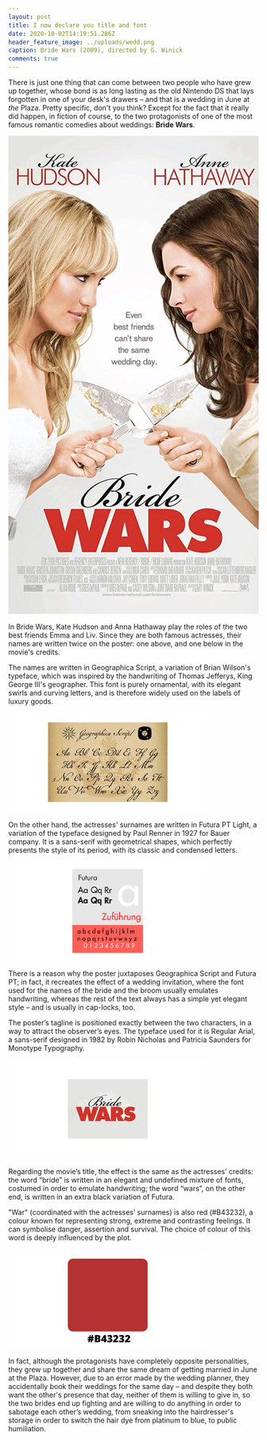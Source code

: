 ```yaml
---
layout: post
title: I now declare you title and font
date: 2020-10-02T14:19:51.286Z
header_feature_image: ../uploads/wedd.png
caption: Bride Wars (2009), directed by G. Winick
comments: true
---
```

There is just one thing that can come between two people who have grew up together, whose bond is as long lasting as the old Nintendo DS that lays forgotten in one of your desk's drawers – and that is a wedding in June at *the* Plaza. Pretty specific, don't you think? Except for the fact that it really did happen, in fiction of course, to the two protagonists of one of the most famous romantic comedies about weddings: **Bride Wars**.

![This movie's poster [credit: IMDb]](../uploads/mv5bmtuyntg2otuwn15bml5banbnxkftztgwnzezmzg5mti-._v1_uy1200_cr90-0-630-1200_al_.jpg)

In Bride Wars, Kate Hudson and Anna Hathaway play the roles of the two best friends Emma and Liv. Since they are both famous actresses, their names are written twice on the poster: one above, and one below in the movie's credits.

The names are written in Geographica Script, a variation of Brian Wilson's typeface, which was inspired by the handwriting of Thomas Jefferys, King George III's geographer. This font is purely ornamental, with its elegant swirls and curving letters, and is therefore widely used on the labels of luxury goods.

![[credit: Oldfonts.com]](../uploads/script.png)

On the other hand, the actresses' surnames are written in Futura PT Light, a variation of the typeface designed by Paul Renner in 1927 for Bauer company. It is a sans-serif with geometrical shapes, which perfectly presents the style of its period, with its classic and condensed letters.

![[credit: Wikipedia]](../uploads/futura.png)

There is a reason why the poster juxtaposes Geographica Script and Futura PT; in fact, it recreates the effect of a wedding invitation, where the font used for the names of the bride and the broom usually emulates handwriting, whereas the rest of the text always has a simple yet elegant style – and is usually in cap-locks, too.

The poster’s tagline is positioned exactly between the two characters, in a way to attract the observer’s eyes. The typeface used for it is Regular Arial, a sans-serif designed in 1982 by Robin Nicholas and Patricia Saunders for Monotype Typography.

![](../uploads/title.png)

Regarding the movie’s title, the effect is the same as the actresses’ credits: the word “bride” is written in an elegant and undefined mixture of fonts, costumed in order to emulate handwriting; the word “wars”, on the other end, is written in an extra black variation of Futura.

"War" (coordinated with the actresses’ surnames) is also red (#B43232), a colour known for representing strong, extreme and contrasting feelings. It can symbolise danger, assertion and survival. The choice of colour of this word is deeply influenced by the plot.

![](../uploads/red.png)

In fact, although the protagonists have completely opposite personalities, they grew up together and share the same dream of getting married in June at the Plaza. However, due to an error made by the wedding planner, they accidentally book their weddings for the same day – and despite they both want the other's presence that day, neither of them is willing to give in, so the two brides end up fighting and are willing to do anything in order to sabotage each other’s wedding, from sneaking into the hairdresser's storage in order to switch the hair dye from platinum to blue, to public humiliation.